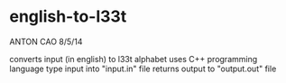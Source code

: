 english-to-l33t
===============

ANTON CAO 8/5/14

converts input (in english) to l33t alphabet
uses C++ programming language
type input into "input.in" file
returns output to "output.out" file

